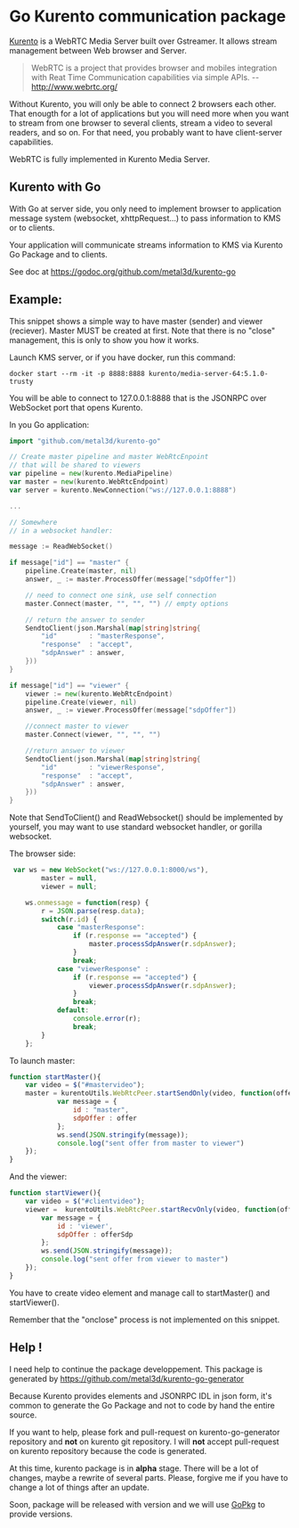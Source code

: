 Go Kurento communication package
================================

[Kurento](http://www.kurento.com/) is a WebRTC Media Server built over Gstreamer. It allows stream management between Web browser and Server.

> WebRTC is a project that provides browser and mobiles integration with Reat Time Communication capabilities via simple APIs.
> -- http://www.webrtc.org/

Without Kurento, you will only be able to connect 2 browsers each other. That enougth for a lot of applications but you will need more when you want to stream from one browser to several clients, stream a video to several readers, and so on. For that need, you probably want to have client-server capabilities.

WebRTC is fully implemented in Kurento Media Server. 

Kurento with Go
---------------

With Go at server side, you only need to implement browser to application message system (websocket, xhttpRequest...) to pass information to KMS or to clients. 

Your application will communicate streams information to KMS via Kurento Go Package and to clients.

See doc at https://godoc.org/github.com/metal3d/kurento-go

Example:
--------

This snippet shows a simple way to have master (sender) and viewer (reciever). Master MUST be created at first. Note that there is no "close" management, this is only to show you how it works.

Launch KMS server, or if you have docker, run this command:
    
    docker start --rm -it -p 8888:8888 kurento/media-server-64:5.1.0-trusty

You will be able to connect to 127.0.0.1:8888 that is the JSONRPC over WebSocket port that opens Kurento.

In you Go application:

```go
import "github.com/metal3d/kurento-go"

// Create master pipeline and master WebRtcEnpoint
// that will be shared to viewers
var pipeline = new(kurento.MediaPipeline)
var master = new(kurento.WebRtcEndpoint)
var server = kurento.NewConnection("ws://127.0.0.1:8888")

...

// Somewhere 
// in a websocket handler:

message := ReadWebSocket()

if message["id"] == "master" {
    pipeline.Create(master, nil)
    answer, _ := master.ProcessOffer(message["sdpOffer"])

    // need to connect one sink, use self connection
    master.Connect(master, "", "", "") // empty options

    // return the answer to sender
    SendtoClient(json.Marshal(map[string]string{
        "id"        : "masterResponse",
        "response"  : "accept",
        "sdpAnswer" : answer,
    }))
}

if message["id"] == "viewer" {
    viewer := new(kurento.WebRtcEndpoint)
    pipeline.Create(viewer, nil)
    answer, _ := viewer.ProcessOffer(message["sdpOffer"])

    //connect master to viewer
    master.Connect(viewer, "", "", "")

    //return answer to viewer
    SendtoClient(json.Marshal(map[string]string{
        "id"        : "viewerResponse",
        "response"  : "accept",
        "sdpAnswer" : answer,
    }))
}
```

Note that SendToClient() and ReadWebsocket() should be implemented by yourself, you may want to use standard websocket handler, or gorilla websocket.

The browser side:

```javascript
 var ws = new WebSocket("ws://127.0.0.1:8000/ws"),
        master = null,
        viewer = null;

    ws.onmessage = function(resp) {
        r = JSON.parse(resp.data);
        switch(r.id) {
            case "masterResponse":
                if (r.response == "accepted") {
                    master.processSdpAnswer(r.sdpAnswer);
                }
                break;
            case "viewerResponse" :
                if (r.response == "accepted") {
                    viewer.processSdpAnswer(r.sdpAnswer);
                }
                break;
            default:
                console.error(r);
                break;
        }
    };

```

To launch master:

```javascript
function startMaster(){
    var video = $("#mastervideo");
    master = kurentoUtils.WebRtcPeer.startSendOnly(video, function(offer){
            var message = {
                id : "master",
                sdpOffer : offer
            };
            ws.send(JSON.stringify(message));
            console.log("sent offer from master to viewer")
    });
}

```

And the viewer:

```javascript
function startViewer(){
    var video = $("#clientvideo");
    viewer =  kurentoUtils.WebRtcPeer.startRecvOnly(video, function(offerSdp) {
        var message = {
            id : 'viewer',
            sdpOffer : offerSdp
        };
        ws.send(JSON.stringify(message));
        console.log("sent offer from viewer to master")
    });
}
```

You have to create video element and manage call to startMaster() and startViewer().

Remember that the "onclose" process is not implemented on this snippet.

Help !
------

I need help to continue the package developpement. This package is generated by https://github.com/metal3d/kurento-go-generator

Because Kurento provides elements and JSONRPC IDL in json form, it's common to generate the Go Package and not to code by hand the entire source.

If you want to help, please fork and pull-request on kurento-go-generator repository and **not** on kurento git repository. I will **not** accept pull-request on kurento repository because the code is generated.

At this time, kurento package is in **alpha** stage. There will be a lot of changes, maybe a rewrite of several parts. Please, forgive me if you have to change a lot of things after an update.

Soon, package will be released with version and we will use [GoPkg](http://labix.org/gopkg.in) to provide versions.



